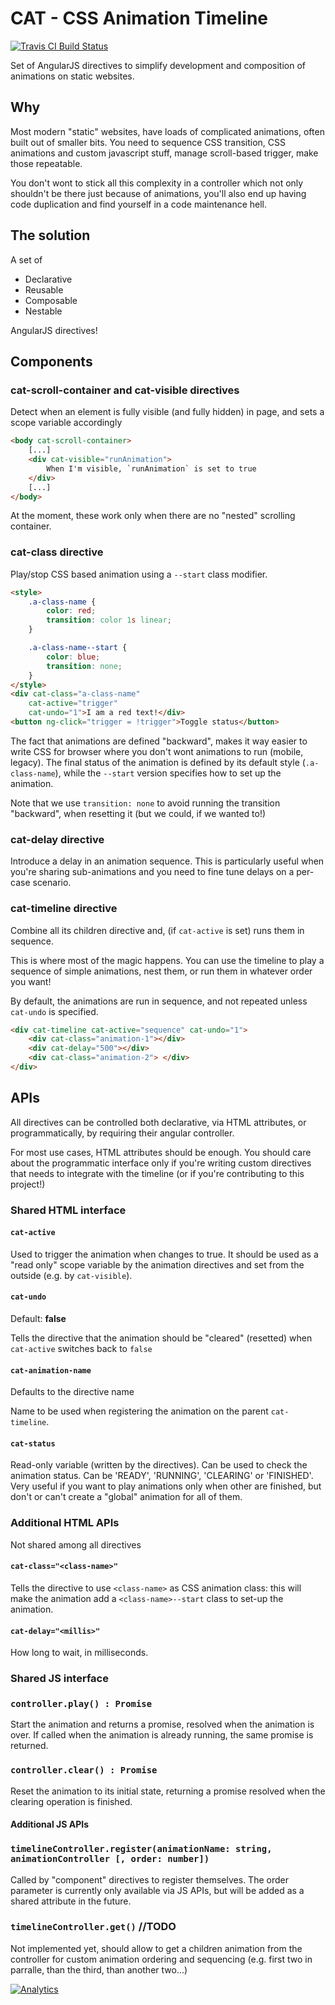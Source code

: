 # CAT - CSS Animation Timeline

[![Travis CI Build Status](https://travis-ci.org/artoale/angular-cat.svg)](https://travis-ci.org/artoale/angular-cat)

Set of AngularJS directives to simplify development and composition of
animations on static websites.

## Why
Most modern "static" websites, have loads of complicated animations, often built
out of smaller bits.
You need to sequence CSS transition, CSS animations and custom javascript stuff, manage
scroll-based trigger, make those repeatable.

You don't wont to stick all this complexity in a controller which not only shouldn't be there just because of animations,
you'll also end up having code duplication and find yourself in a code maintenance hell.

## The solution

A set of
* Declarative
* Reusable
* Composable
* Nestable

AngularJS directives!

## Components

### cat-scroll-container and cat-visible directives
Detect when an element is fully visible (and fully hidden) in page, and sets
a scope variable accordingly

```html
<body cat-scroll-container>
    [...]
    <div cat-visible="runAnimation">
        When I'm visible, `runAnimation` is set to true
    </div>
    [...]
</body>
```
At the moment, these work only when there are no "nested" scrolling container.

### cat-class directive

Play/stop CSS based animation using a `--start` class modifier.


```html
<style>
    .a-class-name {
        color: red;
        transition: color 1s linear;
    }

    .a-class-name--start {
        color: blue;
        transition: none;
    }
</style>
<div cat-class="a-class-name"
    cat-active="trigger"
    cat-undo="1">I am a red text!</div>
<button ng-click="trigger = !trigger">Toggle status</button>
```

The fact that animations are defined "backward", makes it way easier to write CSS
for browser where you don't wont animations to run (mobile, legacy). The final status
of the animation is defined by its default style (`.a-class-name`), while the
`--start` version specifies how to set up the animation.

Note that we use `transition: none` to avoid running the transition "backward", when resetting it (but we could, if we wanted to!)

### cat-delay directive

Introduce a delay in an animation sequence. This is particularly useful when you're sharing
sub-animations and you need to fine tune delays on a per-case scenario.


### cat-timeline directive

Combine all its children directive and, (if `cat-active` is set) runs them in
sequence.

This is where most of the magic happens. You can use the timeline to play a sequence
of simple animations, nest them, or run them in whatever order you want!

By default, the animations are run in sequence, and not repeated unless `cat-undo` is specified.

```html
<div cat-timeline cat-active="sequence" cat-undo="1">
    <div cat-class="animation-1"></div>
    <div cat-delay="500"></div>
    <div cat-class="animation-2"> </div>
</div>
```


## APIs

All directives can be controlled both declarative, via HTML attributes, or
programmatically, by requiring their angular controller.

For most use cases, HTML attributes should be enough. You should care about the programmatic interface only if
you're writing custom directives that needs to integrate with the timeline (or if you're contributing to this project!)

### Shared HTML interface

#### `cat-active`
Used to trigger the animation when changes to true. It should be used as a "read only" scope variable by the animation directives and set from the outside (e.g. by `cat-visible`).

#### `cat-undo`
Default: **false**

Tells the directive that the animation should be "cleared" (resetted) when `cat-active` switches back to `false`

#### `cat-animation-name`
Defaults to the directive name

Name to be used when registering the animation on the parent `cat-timeline`.

#### `cat-status`
Read-only variable (written by the directives). Can be used to check the animation
status. Can be 'READY', 'RUNNING', 'CLEARING' or 'FINISHED'. Very useful if you want to
play animations only when other are finished, but don't or can't create a "global" animation for all of them.


### Additional HTML APIs
Not shared among all directives

#### `cat-class="<class-name>"`
Tells the directive to use `<class-name>` as CSS animation class: this will make the animation
add a `<class-name>--start` class to set-up the animation.

#### `cat-delay="<millis>"`
How long to wait, in milliseconds.


### Shared JS interface

### `controller.play() : Promise`
Start the animation and returns a promise, resolved when the animation is over.
If called when the animation is already running, the same promise is returned.

### `controller.clear() : Promise`
Reset the animation to its initial state, returning a promise resolved when the
clearing operation is finished.

#### Additional JS APIs

### `timelineController.register(animationName: string, animationController [, order: number])`
Called by "component" directives to register themselves. The order parameter is
currently only available via JS APIs, but will be added as a shared attribute in
the future.

### `timelineController.get()` //TODO
Not implemented yet, should allow to get a children animation from the controller
for custom animation ordering and sequencing (e.g. first two in parralle, than the third, than another two...)


[![Analytics](https://ga-beacon.appspot.com/UA-39387573-2/potato-animation/readme?pixel)](https://github.com/igrigorik/ga-beacon)
